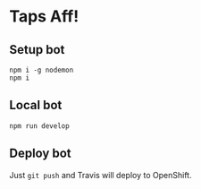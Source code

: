 # Taps Aff!

## Setup bot

```
npm i -g nodemon
npm i
```

## Local bot

```
npm run develop
```

## Deploy bot

Just `git push` and Travis will deploy to OpenShift.
